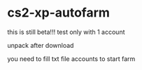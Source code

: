 # cs2-xp-autofarm
this is still beta!!!
test only with 1 account 

unpack after download

you need to fill txt file accounts to start farm

